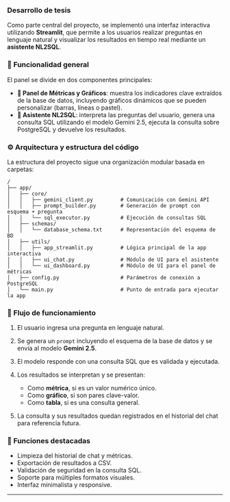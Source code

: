 ### Desarrollo de tesis
Como parte central del proyecto, se implementó una interfaz interactiva utilizando **Streamlit**, que permite a los usuarios realizar preguntas en lenguaje natural y visualizar los resultados en tiempo real mediante un **asistente NL2SQL**.

### 🔧 Funcionalidad general

El panel se divide en dos componentes principales:

* **📌 Panel de Métricas y Gráficos**: muestra los indicadores clave extraídos de la base de datos, incluyendo gráficos dinámicos que se pueden personalizar (barras, líneas o pastel).
* **💬 Asistente NL2SQL**: interpreta las preguntas del usuario, genera una consulta SQL utilizando el modelo Gemini 2.5, ejecuta la consulta sobre PostgreSQL y devuelve los resultados.

### ⚙️ Arquitectura y estructura del código

La estructura del proyecto sigue una organización modular basada en carpetas:

```
/
├── app/
│   ├── core/
│   │   ├── gemini_client.py         # Comunicación con Gemini API
│   │   ├── prompt_builder.py        # Generación de prompt con esquema + pregunta
│   │   └── sql_executor.py          # Ejecución de consultas SQL
│   ├── schemas/
│   │   └── database_schema.txt      # Representación del esquema de BD
│   ├── utils/
│   │   ├── app_streamlit.py         # Lógica principal de la app interactiva
│   │   ├── ui_chat.py               # Módulo de UI para el asistente
│   │   └── ui_dashboard.py          # Módulo de UI para el panel de métricas
│   ├── config.py                    # Parámetros de conexión a PostgreSQL
│   └── main.py                      # Punto de entrada para ejecutar la app
```

### 🧠 Flujo de funcionamiento

1. El usuario ingresa una pregunta en lenguaje natural.
2. Se genera un `prompt` incluyendo el esquema de la base de datos y se envía al modelo **Gemini 2.5**.
3. El modelo responde con una consulta SQL que es validada y ejecutada.
4. Los resultados se interpretan y se presentan:

   * Como **métrica**, si es un valor numérico único.
   * Como **gráfico**, si son pares clave-valor.
   * Como **tabla**, si es una consulta general.
5. La consulta y sus resultados quedan registrados en el historial del chat para referencia futura.

### 🧪 Funciones destacadas

* Limpieza del historial de chat y métricas.
* Exportación de resultados a CSV.
* Validación de seguridad en la consulta SQL.
* Soporte para múltiples formatos visuales.
* Interfaz minimalista y responsive.

---

